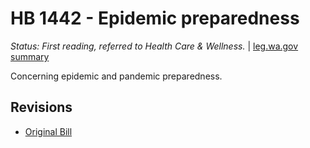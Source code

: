 # HB 1442 - Epidemic preparedness
*Status: First reading, referred to Health Care & Wellness.* | [leg.wa.gov summary](https://app.leg.wa.gov/billsummary?BillNumber=1442&Year=2021)

Concerning epidemic and pandemic preparedness.

## Revisions
* [Original Bill](1/)
